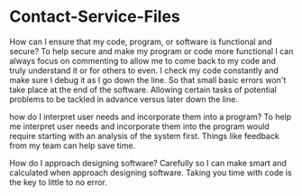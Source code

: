 # Contact-Service-Files
How can I ensure that my code, program, or software is functional and secure?
To help secure and make my program or code more functional I can always focus on commenting to allow me to come back to my code and truly understand it or for others to even. I check my code constantly and make sure I debug it as I go down the line. So that small basic errors won't take place at the end of the software. Allowing certain tasks of potential problems to be tackled in advance versus later down the line. 


how do I interpret user needs and incorporate them into a program?
To help me interpret user needs and incorporate them into the program would require starting with an analysis of the system first. Things like feedback from my team can help save time. 




How do I approach designing software?
Carefully so I can make smart and calculated when approach designing software. Taking you time with code is the key to little to no error.
